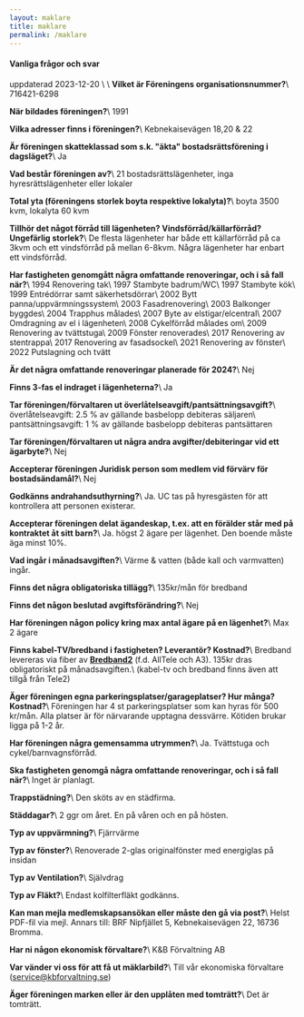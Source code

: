 ```yaml
---
layout: maklare
title: maklare
permalink: /maklare
---
```


#### **Vanliga frågor och svar**
uppdaterad 2023-12-20
\\
\\
**Vilket är Föreningens organisationsnummer?**\\
716421-6298

**När bildades föreningen?**\\
1991

**Vilka adresser finns i föreningen?**\\
Kebnekaisevägen 18,20 & 22

**Är föreningen skatteklassad som s.k. "äkta" bostadsrättsförening i dagsläget?**\\
Ja

**Vad består föreningen av?**\\
21 bostadsrättslägenheter, inga hyresrättslägenheter eller lokaler

**Total yta (föreningens storlek boyta respektive lokalyta)?**\\
boyta 3500 kvm, lokalyta 60 kvm

**Tillhör det något förråd till lägenheten? Vindsförråd/källarförråd? Ungefärlig storlek?**\\
De flesta lägenheter har både ett källarförråd på ca 3kvm och ett vindsförråd på mellan 6-8kvm. Några lägenheter har enbart ett vindsförråd.

**Har fastigheten genomgått några omfattande renoveringar, och i så fall när?**\\
1994 Renovering tak\\
1997 Stambyte badrum/WC\\
1997 Stambyte kök\\
1999 Entrédörrar samt säkerhetsdörrar\\
2002 Bytt panna/uppvärmningssystem\\
2003 Fasadrenovering\\
2003 Balkonger byggdes\\
2004 Trapphus målades\\
2007 Byte av elstigar/elcentral\\
2007 Omdragning av el i lägenheten\\
2008 Cykelförråd målades om\\
2009 Renovering av tvättstuga\\
2009 Fönster renoverades\\
2017 Renovering av stentrappa\\
2017 Renovering av fasadsockel\\
2021 Renovering av fönster\\
2022 Putslagning och tvätt

**Är det några omfattande renoveringar planerade för 2024?**\\
Nej

**Finns 3-fas el indraget i lägenheterna?**\\
Ja

**Tar föreningen/förvaltaren ut överlåtelseavgift/pantsättningsavgift?**\\
överlåtelseavgift: 2.5 % av gällande basbelopp debiteras säljaren\\
pantsättningsavgift: 1 % av gällande basbelopp debiteras pantsättaren

**Tar föreningen/förvaltaren ut några andra avgifter/debiteringar vid ett ägarbyte?**\\
Nej

**Accepterar föreningen Juridisk person som medlem vid förvärv för bostadsändamål?**\\
Nej

**Godkänns andrahandsuthyrning?**\\
Ja. UC tas på hyresgästen för att kontrollera att personen existerar.

**Accepterar föreningen delat ägandeskap, t.ex. att en förälder står med på kontraktet åt sitt barn?**\\
Ja. högst 2 ägare per lägenhet. Den boende måste äga minst 10%.

**Vad ingår i månadsavgiften?**\\
Värme & vatten (både kall och varmvatten) ingår.

**Finns det några obligatoriska tillägg?**\\
135kr/mån för bredband

**Finns det någon beslutad avgiftsförändring?**\\
Nej

**Har föreningen någon policy kring max antal ägare på en lägenhet?**\\
Max 2 ägare

**Finns kabel-TV/bredband i fastigheten? Leverantör? Kostnad?**\\
Bredband levereras via fiber av <b><a href="https://bredband2.com">Bredband2</a></b> (f.d. AllTele och A3). 135kr dras obligatoriskt på månadsavgiften.\\
(kabel-tv och bredband finns även att tillgå från Tele2)

**Äger föreningen egna parkeringsplatser/garageplatser? Hur många? Kostnad?**\\
Föreningen har 4 st parkeringsplatser som kan hyras för 500 kr/mån. Alla platser är för närvarande upptagna dessvärre. Kötiden brukar ligga på 1-2 år.

**Har föreningen några gemensamma utrymmen?**\\
Ja. Tvättstuga och cykel/barnvagnsförråd.

**Ska fastigheten genomgå några omfattande renoveringar, och i så fall när?**\\
Inget är planlagt.

**Trappstädning?**\\
Den sköts av en städfirma.

**Städdagar?**\\
2 ggr om året. En på våren och en på hösten.

**Typ av uppvärmning?**\\
Fjärrvärme

**Typ av fönster?**\\
Renoverade 2-glas originalfönster med energiglas på insidan

**Typ av Ventilation?**\\
Självdrag

**Typ av Fläkt?**\\
Endast kolfilterfläkt godkänns.

**Kan man mejla medlemskapsansökan eller måste den gå via post?**\\
Helst PDF-fil via mejl. Annars till: BRF Nipfjället 5, Kebnekaisevägen 22, 16736 Bromma.

**Har ni någon ekonomisk förvaltare?**\\
K&B Förvaltning AB

**Var vänder vi oss för att få ut mäklarbild?**\\
Till vår ekonomiska förvaltare (service@kbforvaltning.se)

**Äger föreningen marken eller är den upplåten med tomträtt?**\\
Det är tomträtt.
